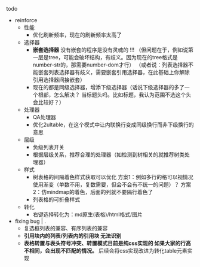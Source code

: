 todo

- reinforce
	- 性能
		- 优化刷新频率，现在的刷新频率太高了
	- 选择器
		- **嵌套选择器**
		  没有嵌套的程序是没有灵魂的 !!!
		  （但问题在于，例如说第一层是tree，可能会破坏结构，有歧义。因为现在的tree格式是number-str的，那需要number-dom才行）
		  （或者说：列表选择器不能嵌套列表选择器有歧义，需要嵌套引用选择器，在此基础上你解除引用选择器间接嵌套）
		- 现在的都是同级选择器，增添下级选择器（话说下级选择器的多了一个根部，怎么解决？
		  当标题头吗。比如标题，我认为范围不选这个头会比较好？）
	- 处理器
		- QA处理器
		- 优化2ultable，在这个模式中让内联换行变成同级换行而非下级换行的意思
	- 层级
		- 负级列表开关
		- 根据层级关系，推荐合理的处理器（如检测到树相关的就推荐树类处理器）
	- 样式
		- 树表格的间隔着色样式获取可以优化
		  方案1：例如多行的格可以视情况使用渐变（单数不用，复数需要，但会不会有不统一的问题）？
		  方案2：仿mindmap的着色，后面的列就不要隔行着色了
		- 列表格的可折叠样式
	- 转化
		- 右键选择转化为：md原生(表格)/html格式/图片
- fixing bug | .
	- 复选框列表的兼容、有序列表的兼容
	- **引用块内的列表/列表内的引用块 无法识别**
	- **表格转置与表头符号冲突、转置模式目前是纯css实现的 如果大家的行高不相同，会出现不匹配的情况。**
	  后续会将css实现改进为转化table元素实现




